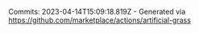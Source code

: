 Commits: 2023-04-14T15:09:18.819Z - Generated via https://github.com/marketplace/actions/artificial-grass
<br>
